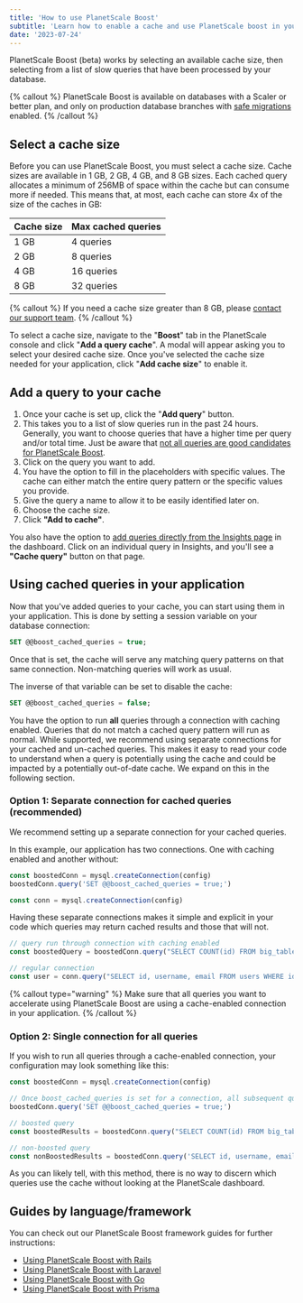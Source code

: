 ```yaml
---
title: 'How to use PlanetScale Boost'
subtitle: 'Learn how to enable a cache and use PlanetScale boost in your application.'
date: '2023-07-24'
---
```


PlanetScale Boost (beta) works by selecting an available cache size, then selecting from a list of slow queries that have been processed by your database.

{% callout %}
PlanetScale Boost is available on databases with a Scaler or better plan, and only on production database branches with [safe migrations](/docs/concepts/safe-migrations) enabled.
{% /callout %}

## Select a cache size

Before you can use PlanetScale Boost, you must select a cache size. Cache sizes are available in 1 GB, 2 GB, 4 GB, and 8 GB sizes. Each cached query allocates a minimum of 256MB of space within the cache but can consume more if needed. This means that, at most, each cache can store 4x of the size of the caches in GB:

| Cache size | Max cached queries |
| ---------- | ------------------ |
| 1 GB       | 4 queries          |
| 2 GB       | 8 queries          |
| 4 GB       | 16 queries         |
| 8 GB       | 32 queries         |

{% callout %}
If you need a cache size greater than 8 GB, please [contact our support team](https://support.planetscale.com).
{% /callout %}

To select a cache size, navigate to the "**Boost**" tab in the PlanetScale console and click "**Add a query cache**". A modal will appear asking you to select your desired cache size. Once you've selected the cache size needed for your application, click "**Add cache size**" to enable it.

## Add a query to your cache

1. Once your cache is set up, click the "**Add query**" button.
2. This takes you to a list of slow queries run in the past 24 hours. Generally, you want to choose queries that have a higher time per query and/or total time. Just be aware that [not all queries are good candidates for PlanetScale Boost](/docs/concepts/when-to-use-planetscale-boost).
3. Click on the query you want to add.
4. You have the option to fill in the placeholders with specific values. The cache can either match the entire query pattern or the specific values you provide.
5. Give the query a name to allow it to be easily identified later on.
6. Choose the cache size.
7. Click **"Add to cache"**.

You also have the option to [add queries directly from the Insights page](/docs/concepts/query-insights) in the dashboard. Click on an individual query in Insights, and you'll see a **"Cache query"** button on that page.

## Using cached queries in your application

Now that you've added queries to your cache, you can start using them in your application. This is done by setting a session variable on your database connection:

```sql
SET @@boost_cached_queries = true;
```

Once that is set, the cache will serve any matching query patterns on that same connection. Non-matching queries will work as usual.

The inverse of that variable can be set to disable the cache:

```sql
SET @@boost_cached_queries = false;
```

You have the option to run **all** queries through a connection with caching enabled. Queries that do not match a cached query pattern will run as normal. While supported, we recommend using separate connections for your cached and un-cached queries. This makes it easy to read your code to understand when a query is potentially using the cache and could be impacted by a potentially out-of-date cache. We expand on this in the following section.

### Option 1: Separate connection for cached queries (recommended)

We recommend setting up a separate connection for your cached queries.

In this example, our application has two connections. One with caching enabled and another without:

```js
const boostedConn = mysql.createConnection(config)
boostedConn.query('SET @@boost_cached_queries = true;')

const conn = mysql.createConnection(config)
```

Having these separate connections makes it simple and explicit in your code which queries may return cached results and those that will not.

```js
// query run through connection with caching enabled
const boostedQuery = boostedConn.query("SELECT COUNT(id) FROM big_table WHERE season = 'fall';")

// regular connection
const user = conn.query("SELECT id, username, email FROM users WHERE id = 1006”)
```

{% callout type="warning" %}
Make sure that all queries you want to accelerate using PlanetScale Boost are using a cache-enabled connection in your
application.
{% /callout %}

### Option 2: Single connection for all queries

If you wish to run all queries through a cache-enabled connection, your configuration may look something like this:

```js
const boostedConn = mysql.createConnection(config)

// Once boost_cached_queries is set for a connection, all subsequent queries can use PlanetScale Boost.
boostedConn.query('SET @@boost_cached_queries = true;')

// boosted query
const boostedResults = boostedConn.query("SELECT COUNT(id) FROM big_table WHERE season = 'fall'")

// non-boosted query
const nonBoostedResults = boostedConn.query('SELECT id, username, email FROM users WHERE id = 1006')
```

As you can likely tell, with this method, there is no way to discern which queries use the cache without looking at the PlanetScale dashboard.

## Guides by language/framework

You can check out our PlanetScale Boost framework guides for further instructions:

- [Using PlanetScale Boost with Rails](/docs/tutorials/rails-boost-guide)
- [Using PlanetScale Boost with Laravel](/docs/tutorials/laravel-boost-guide)
- [Using PlanetScale Boost with Go](/docs/tutorials/go-boost-guide)
- [Using PlanetScale Boost with Prisma](/docs/tutorials/prisma-boost-guide)
